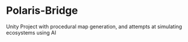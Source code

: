 # Polaris-Bridge
Unity Project with procedural map generation, and attempts at simulating ecosystems using AI
